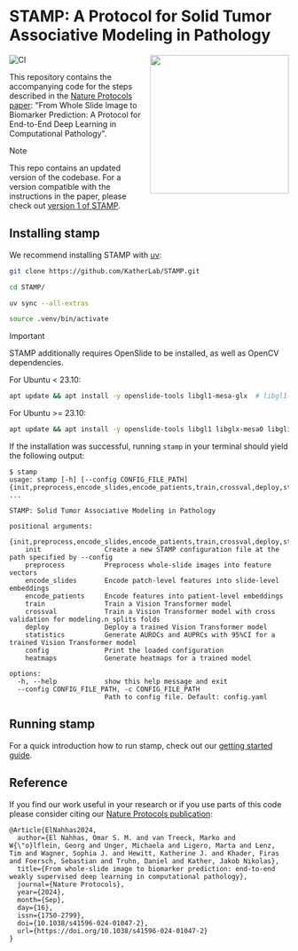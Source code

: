 # STAMP: A Protocol for Solid Tumor Associative Modeling in Pathology

<img src="docs/STAMP_logo.svg" width="250px" align="right"></img>

![CI](https://github.com/KatherLab/STAMP/actions/workflows/ci.yml/badge.svg)

This repository contains the accompanying code for the steps described in the [Nature Protocols paper][stamp paper]:
"From Whole Slide Image to Biomarker Prediction:
A Protocol for End-to-End Deep Learning in Computational Pathology".

> [!NOTE]
> This repo contains an updated version of the codebase.
> For a version compatible with the instructions in the paper,
> please check out [version 1 of STAMP][stamp v1].

[stamp paper]: https://www.nature.com/articles/s41596-024-01047-2 "From whole-slide image to biomarker prediction: end-to-end weakly supervised deep learning in computational pathology"

[stamp v1]: https://github.com/KatherLab/STAMP/tree/v1

## Installing stamp

We recommend installing STAMP with [uv](https://docs.astral.sh/uv/):

```bash
git clone https://github.com/KatherLab/STAMP.git

cd STAMP/

uv sync --all-extras

source .venv/bin/activate
```

> [!IMPORTANT]
> STAMP additionally requires OpenSlide to be installed, as well as OpenCV dependencies.
>
> For Ubuntu < 23.10:
> ```bash
> apt update && apt install -y openslide-tools libgl1-mesa-glx  # libgl1-mesa-glx is needed for OpenCV
> ```
>
> For Ubuntu >= 23.10:
> ```bash
> apt update && apt install -y openslide-tools libgl1 libglx-mesa0 libglib2.0-0  # libgl1, libglx-mesa0, libglib2.0-0 are needed for OpenCV
> ```

If the installation was successful, running `stamp` in your terminal should yield the following output:

```
$ stamp
usage: stamp [-h] [--config CONFIG_FILE_PATH] {init,preprocess,encode_slides,encode_patients,train,crossval,deploy,statistics,config,heatmaps} ...

STAMP: Solid Tumor Associative Modeling in Pathology

positional arguments:
  {init,preprocess,encode_slides,encode_patients,train,crossval,deploy,statistics,config,heatmaps}
    init                Create a new STAMP configuration file at the path specified by --config
    preprocess          Preprocess whole-slide images into feature vectors
    encode_slides       Encode patch-level features into slide-level embeddings
    encode_patients     Encode features into patient-level embeddings
    train               Train a Vision Transformer model
    crossval            Train a Vision Transformer model with cross validation for modeling.n_splits folds
    deploy              Deploy a trained Vision Transformer model
    statistics          Generate AUROCs and AUPRCs with 95%CI for a trained Vision Transformer model
    config              Print the loaded configuration
    heatmaps            Generate heatmaps for a trained model

options:
  -h, --help            show this help message and exit
  --config CONFIG_FILE_PATH, -c CONFIG_FILE_PATH
                        Path to config file. Default: config.yaml
```

## Running stamp

For a quick introduction how to run stamp,
check out our [getting started guide](getting-started.md).

## Reference

If you find our work useful in your research
or if you use parts of this code
please consider citing our [Nature Protocols publication](https://www.nature.com/articles/s41596-024-01047-2):

```
@Article{ElNahhas2024,
  author={El Nahhas, Omar S. M. and van Treeck, Marko and W{\"o}lflein, Georg and Unger, Michaela and Ligero, Marta and Lenz, Tim and Wagner, Sophia J. and Hewitt, Katherine J. and Khader, Firas and Foersch, Sebastian and Truhn, Daniel and Kather, Jakob Nikolas},
  title={From whole-slide image to biomarker prediction: end-to-end weakly supervised deep learning in computational pathology},
  journal={Nature Protocols},
  year={2024},
  month={Sep},
  day={16},
  issn={1750-2799},
  doi={10.1038/s41596-024-01047-2},
  url={https://doi.org/10.1038/s41596-024-01047-2}
}
```
